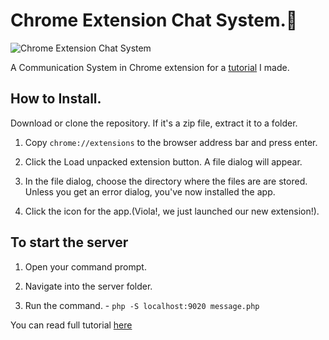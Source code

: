 # Chrome Extension Chat System.💬
![Chrome Extension Chat System](https://cdn.scotch.io/28244/R8pxLwVoQICrjncnr4Ey_chromeop.jpg)

A Communication System in Chrome extension for a [tutorial](https://scotch.io/@dongido/how-to-build-a-communication-system-in-google-chrome-extensions-using-pusher) I made.

How to Install.
---

Download or clone the repository. If it's a zip file, extract it to a folder.

  
  1. Copy `chrome://extensions` to the browser address bar and press enter. 

  2. Click the Load unpacked extension button. A file dialog will appear.

  3. In the file dialog, choose the directory where the files are are stored. Unless you get an error dialog, you've now installed the app. 

  4. Click the icon for the app.(Viola!, we just launched our new extension!).
  
## To start the server

  1. Open your command prompt.
  
  2. Navigate into the server folder.
  
  3. Run the command. - `php -S localhost:9020 message.php`
  
  You can read full tutorial [here](https://scotch.io/@dongido/how-to-build-a-communication-system-in-google-chrome-extensions-using-pusher)
  
